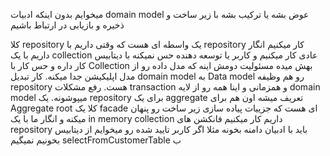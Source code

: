 میخوایم بدون اینکه ادبیات domain model  عوض بشه یا ترکیب بشه با زیر ساخت و ذخیره و بازیابی در ارتباط باشیم 

کلا repository یک واسطه ای هست که وقتی داریم با  repository کار میکنیم انگار داریم با یک collection عادی کار میکنیم و کاربر یا توسعه دهنده حس نمیکنه با دیتابیس کار داره و حس کار با Collection بهش میده
مسئولیت دومش اینه که مدل داده رو از مدل اپلیکیشن جدا میکنه. کار تبدیل domain model به Data model رو هم وظیفه repository هست. رفع مشکلات transaction  و همزمانی و اینا همه رو از لایه domain model میپوشونه. 
یک repository برای یک aggregate تعریف میشه اون هم برای Aggregate root
کلا یک facade ای هست که جزییات پیاده سازی زیر ساخت رو پنهان میکنه و انگار ما با یک in memory collection داریم کار میکنیم
فانکشن های repository باید با ادبیان دامنه بخونه مثلا اگر کاربر تایید شده رو میخوایم از دیتابیس بخونیم نمیگیم selectFromCustomerTable ب